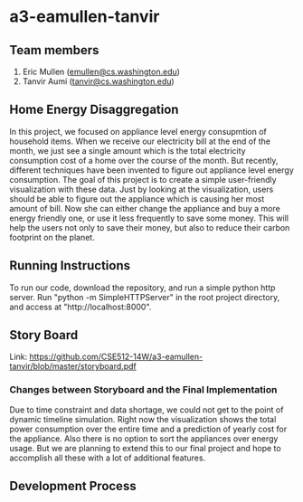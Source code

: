 a3-eamullen-tanvir
===============

## Team members

1. Eric Mullen (emullen@cs.washington.edu)
2. Tanvir Aumi (tanvir@cs.washington.edu)

## Home Energy Disaggregation

In this project, we focused on appliance level energy consupmtion of household items. When we receive our electricity bill at the end of the month, we just see a single amount which is the total electricity consumption cost of a home over the course of the month. But recently, different techniques have been invented to figure out appliance level energy consumption. The goal of this project is to create a simple user-friendly visualization with these data. Just by looking at the visualization, users should be able to figure out the appliance which is causing her most amount of bill. Now she can either change the appliance and buy a more energy friendly one, or use it less frequently to save some money. This will help the users not only to save their money, but also to reduce their carbon footprint on the planet.

## Running Instructions

To run our code, download the repository, and run a simple python http server. Run "python -m SimpleHTTPServer" in the root project directory, and access at "http://localhost:8000".

## Story Board

Link: https://github.com/CSE512-14W/a3-eamullen-tanvir/blob/master/storyboard.pdf

### Changes between Storyboard and the Final Implementation

Due to time constraint and data shortage, we could not get to the point of dynamic timeline simulation. Right now the visualization shows the total power consumption over the entire time and a prediction of yearly cost for the appliance. Also there is no option to sort the appliances over energy usage. But we are planning to extend this to our final project and hope to accomplish all these with a lot of additional features.

## Development Process





